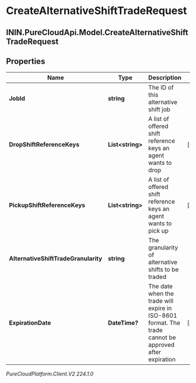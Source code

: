 # CreateAlternativeShiftTradeRequest

## ININ.PureCloudApi.Model.CreateAlternativeShiftTradeRequest

## Properties

|Name | Type | Description | Notes|
|------------ | ------------- | ------------- | -------------|
| **JobId** | **string** | The ID of this alternative shift job | |
| **DropShiftReferenceKeys** | **List&lt;string&gt;** | A list of offered shift reference keys an agent wants to drop | [optional] |
| **PickupShiftReferenceKeys** | **List&lt;string&gt;** | A list of offered shift reference keys an agent wants to pick up | [optional] |
| **AlternativeShiftTradeGranularity** | **string** | The granularity of alternative shifts to be traded | |
| **ExpirationDate** | **DateTime?** | The date when the trade will expire in ISO-8601 format. The trade cannot be approved after expiration | [optional] |



_PureCloudPlatform.Client.V2 224.1.0_
